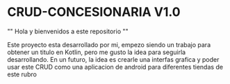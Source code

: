 # CRUD-CONCESIONARIA V1.0

"" Hola y bienvenidos a este repositorio ""

Este proyecto esta desarrollado por mi, empezo siendo un trabajo para obtener un titulo en Kotlin, pero me gusto la idea para seguirla desarrollando. En un futuro, la idea es crearle una interfas grafica y poder usar este CRUD como una aplicacion de android para diferentes tiendas de este rubro 
